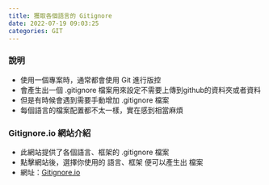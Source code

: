 ```yaml
---
title: 獲取各個語言的 Gitignore
date: 2022-07-19 09:03:25
categories: GIT
---
```


### **說明**
- 使用一個專案時，通常都會使用 Git 進行版控
- 會產生出一個 .gitignore 檔案用來設定不需要上傳到github的資料夾或者資料
- 但是有時候會遇到需要手動增加 .gitignore 檔案
- 每個語言的檔案配置都不太一樣，實在感到相當麻煩


### **Gitignore.io 網站介紹**
- 此網站提供了各個語言、框架的 .gitignore 檔案
- 點擊網站後，選擇你使用的 語言、框架 便可以產生出 檔案
- 網址：[Gitignore.io](https://www.toptal.com/developers/gitignore)


